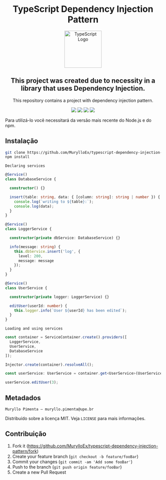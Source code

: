 <h1 align="center">TypeScript Dependency Injection Pattern</h1>
<p align="center">
  <img src="https://i.imgur.com/kpnFpjv.png" width="120" alt="TypeScript Logo" />
</p>
<h2 align="center">This project was created due to necessity in a library that uses Dependency Injection.</h2>
<p align="center">This repository contains a project with dependency injection pattern.</p>
<p align="center">
  <img src="https://badgen.net/badge/lang/TypeScript/purple?icon=label"/> 
  <img src="https://badgen.net/badge/license/MIT/green?icon=label"/>
  <img src="https://badgen.net/badge/authors/Muryllo/red?icon=label"/>
  <img src="https://badgen.net/badge/pattern/Dependency%20Injection/orange?icon=label"/>
</p>

Para utilizá-lo você necessitará da versão mais recente do Node.js e do npm.

## Instalação

```sh
git clone https://github.com/MurylloEx/typescript-dependency-injection-pattern.git
npm install
```

``Declaring services``
```ts
@Service()
class DatabaseService {

  constructor() {}

  insert(table: string, data: { [column: string]: string | number }) {
    console.log(`writing to ${table}:`);
    console.log(data);
  }
}

@Service()
class LoggerService {

  constructor(private dbService: DatabaseService) {}

  info(message: string) {
    this.dbService.insert('log', {
      level: 200,
      message: message
    });
  }
}

@Service()
class UserService {

  constructor(private logger: LoggerService) {}

  editUser(userId: number) {
    this.logger.info(`User ${userId} has been edited`);
  }
}
```

``Loading and using services``
```ts
const container = ServiceContainer.create().providers([
  LoggerService,
  UserService,
  DatabaseService
]);

Injector.create(container).resolveAll();

const userService: UserService = container.get<UserService>(UserService);

userService.editUser(3);
```

## Metadados

```
Muryllo Pimenta – muryllo.pimenta@upe.br
```

Distribuído sobre a licença MIT. Veja ``LICENSE`` para mais informações.

## Contribuição

1. Fork it (<https://github.com/MurylloEx/typescript-dependency-injection-pattern/fork>)
2. Create your feature branch (`git checkout -b feature/fooBar`)
3. Commit your changes (`git commit -am 'Add some fooBar'`)
4. Push to the branch (`git push origin feature/fooBar`)
5. Create a new Pull Request
